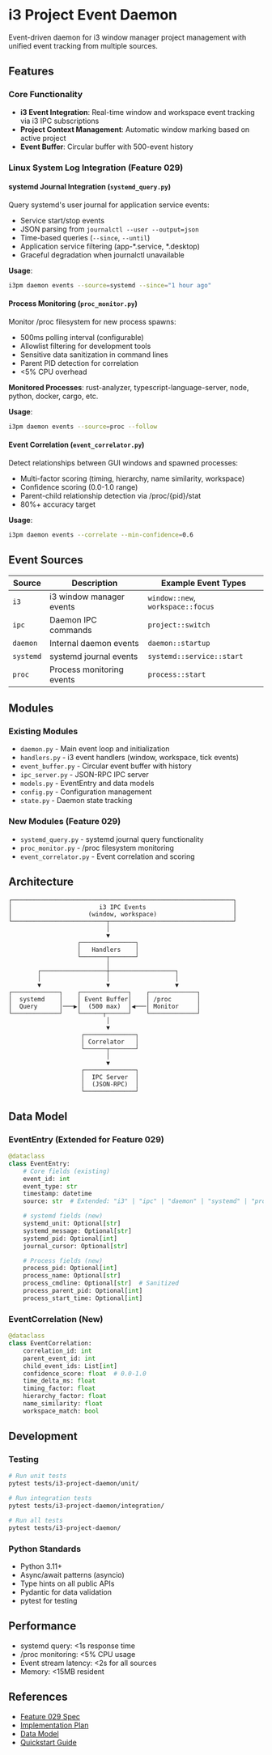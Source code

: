 # i3 Project Event Daemon

Event-driven daemon for i3 window manager project management with unified event tracking from multiple sources.

## Features

### Core Functionality
- **i3 Event Integration**: Real-time window and workspace event tracking via i3 IPC subscriptions
- **Project Context Management**: Automatic window marking based on active project
- **Event Buffer**: Circular buffer with 500-event history

### Linux System Log Integration (Feature 029)

#### systemd Journal Integration (`systemd_query.py`)
Query systemd's user journal for application service events:
- Service start/stop events
- JSON parsing from `journalctl --user --output=json`
- Time-based queries (`--since`, `--until`)
- Application service filtering (app-*.service, *.desktop)
- Graceful degradation when journalctl unavailable

**Usage**:
```bash
i3pm daemon events --source=systemd --since="1 hour ago"
```

#### Process Monitoring (`proc_monitor.py`)
Monitor /proc filesystem for new process spawns:
- 500ms polling interval (configurable)
- Allowlist filtering for development tools
- Sensitive data sanitization in command lines
- Parent PID detection for correlation
- <5% CPU overhead

**Monitored Processes**: rust-analyzer, typescript-language-server, node, python, docker, cargo, etc.

**Usage**:
```bash
i3pm daemon events --source=proc --follow
```

#### Event Correlation (`event_correlator.py`)
Detect relationships between GUI windows and spawned processes:
- Multi-factor scoring (timing, hierarchy, name similarity, workspace)
- Confidence scoring (0.0-1.0 range)
- Parent-child relationship detection via /proc/{pid}/stat
- 80%+ accuracy target

**Usage**:
```bash
i3pm daemon events --correlate --min-confidence=0.6
```

## Event Sources

| Source | Description | Example Event Types |
|--------|-------------|---------------------|
| `i3` | i3 window manager events | `window::new`, `workspace::focus` |
| `ipc` | Daemon IPC commands | `project::switch` |
| `daemon` | Internal daemon events | `daemon::startup` |
| `systemd` | systemd journal events | `systemd::service::start` |
| `proc` | Process monitoring events | `process::start` |

## Modules

### Existing Modules
- `daemon.py` - Main event loop and initialization
- `handlers.py` - i3 event handlers (window, workspace, tick events)
- `event_buffer.py` - Circular event buffer with history
- `ipc_server.py` - JSON-RPC IPC server
- `models.py` - EventEntry and data models
- `config.py` - Configuration management
- `state.py` - Daemon state tracking

### New Modules (Feature 029)
- `systemd_query.py` - systemd journal query functionality
- `proc_monitor.py` - /proc filesystem monitoring
- `event_correlator.py` - Event correlation and scoring

## Architecture

```
┌─────────────────────────────────────────────────────────────┐
│                        i3 IPC Events                        │
│                     (window, workspace)                     │
└──────────────────────────┬──────────────────────────────────┘
                           │
                           ▼
                   ┌───────────────┐
                   │   Handlers    │
                   └───────┬───────┘
                           │
        ┌──────────────────┼──────────────────┐
        │                  │                  │
        ▼                  ▼                  ▼
┌─────────────┐    ┌─────────────┐    ┌─────────────┐
│  systemd    │    │ Event Buffer│    │ /proc       │
│  Query      │───▶│  (500 max)  │◀───│ Monitor     │
└─────────────┘    └──────┬──────┘    └─────────────┘
                           │
                           ▼
                    ┌──────────────┐
                    │ Correlator   │
                    └──────┬───────┘
                           │
                           ▼
                    ┌──────────────┐
                    │  IPC Server  │
                    │  (JSON-RPC)  │
                    └──────────────┘
```

## Data Model

### EventEntry (Extended for Feature 029)

```python
@dataclass
class EventEntry:
    # Core fields (existing)
    event_id: int
    event_type: str
    timestamp: datetime
    source: str  # Extended: "i3" | "ipc" | "daemon" | "systemd" | "proc"

    # systemd fields (new)
    systemd_unit: Optional[str]
    systemd_message: Optional[str]
    systemd_pid: Optional[int]
    journal_cursor: Optional[str]

    # Process fields (new)
    process_pid: Optional[int]
    process_name: Optional[str]
    process_cmdline: Optional[str]  # Sanitized
    process_parent_pid: Optional[int]
    process_start_time: Optional[int]
```

### EventCorrelation (New)

```python
@dataclass
class EventCorrelation:
    correlation_id: int
    parent_event_id: int
    child_event_ids: List[int]
    confidence_score: float  # 0.0-1.0
    time_delta_ms: float
    timing_factor: float
    hierarchy_factor: float
    name_similarity: float
    workspace_match: bool
```

## Development

### Testing

```bash
# Run unit tests
pytest tests/i3-project-daemon/unit/

# Run integration tests
pytest tests/i3-project-daemon/integration/

# Run all tests
pytest tests/i3-project-daemon/
```

### Python Standards
- Python 3.11+
- Async/await patterns (asyncio)
- Type hints on all public APIs
- Pydantic for data validation
- pytest for testing

## Performance

- systemd query: <1s response time
- /proc monitoring: <5% CPU usage
- Event stream latency: <2s for all sources
- Memory: <15MB resident

## References

- [Feature 029 Spec](../../../specs/029-linux-system-log/spec.md)
- [Implementation Plan](../../../specs/029-linux-system-log/plan.md)
- [Data Model](../../../specs/029-linux-system-log/data-model.md)
- [Quickstart Guide](../../../specs/029-linux-system-log/quickstart.md)
